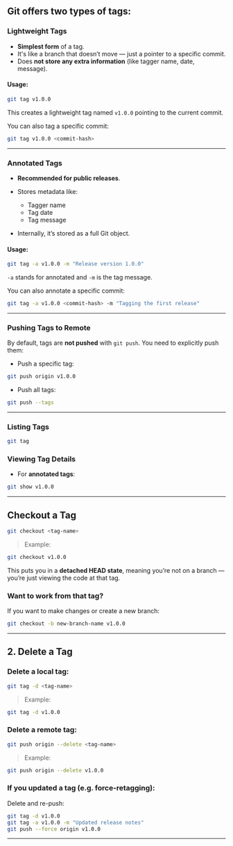 
## Git offers two types of tags:

### Lightweight Tags

* **Simplest form** of a tag.
* It's like a branch that doesn’t move — just a pointer to a specific commit.
* Does **not store any extra information** (like tagger name, date, message).


#### Usage:

```bash
git tag v1.0.0
```

This creates a lightweight tag named `v1.0.0` pointing to the current commit.

You can also tag a specific commit:

```bash
git tag v1.0.0 <commit-hash>
```

---

### Annotated Tags

* **Recommended for public releases**.
* Stores metadata like:

  * Tagger name
  * Tag date
  * Tag message
* Internally, it’s stored as a full Git object.

#### Usage:

```bash
git tag -a v1.0.0 -m "Release version 1.0.0"
```

`-a` stands for annotated and `-m` is the tag message.

You can also annotate a specific commit:

```bash
git tag -a v1.0.0 <commit-hash> -m "Tagging the first release"
```

---

### Pushing Tags to Remote

By default, tags are **not pushed** with `git push`. You need to explicitly push them:

* Push a specific tag:

```bash
git push origin v1.0.0
```

* Push all tags:

```bash
git push --tags
```

---

### Listing Tags

```bash
git tag
```

### Viewing Tag Details

* For **annotated tags**:

```bash
git show v1.0.0
```

---


## Checkout a Tag


```bash
git checkout <tag-name>
```

> Example:

```bash
git checkout v1.0.0
```

This puts you in a **detached HEAD state**, meaning you’re not on a branch — you’re just viewing the code at that tag.

### Want to work from that tag?

If you want to make changes or create a new branch:

```bash
git checkout -b new-branch-name v1.0.0
```

---

## 2. Delete a Tag

### Delete a **local tag**:

```bash
git tag -d <tag-name>
```

> Example:

```bash
git tag -d v1.0.0
```

### Delete a remote tag:

```bash
git push origin --delete <tag-name>
```

> Example:

```bash
git push origin --delete v1.0.0
```

### If you updated a tag (e.g. force-retagging):

Delete and re-push:

```bash
git tag -d v1.0.0
git tag -a v1.0.0 -m "Updated release notes"
git push --force origin v1.0.0
```

---


